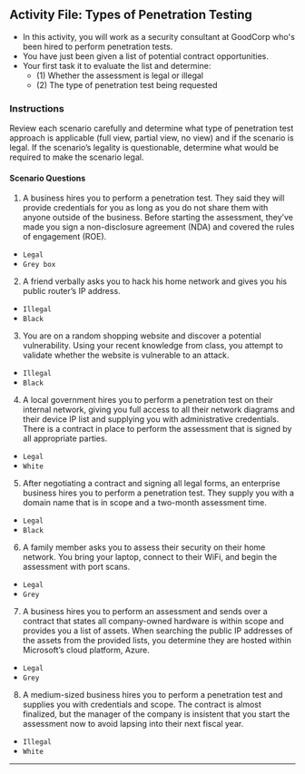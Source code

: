 ## Activity File: Types of Penetration Testing

- In this activity, you will work as a security consultant at GoodCorp who's been hired to perform penetration tests.
- You have just been given a list of potential contract opportunities. 
- Your first task it to evaluate the list and determine: 
  - (1) Whether the assessment is legal or illegal
  - (2) The type of penetration test being requested 


### Instructions

Review each scenario carefully and determine what type of penetration test approach is applicable (full view, partial view, no view) and if the scenario is legal. If the scenario’s legality is questionable, determine what would be required to make the scenario legal.

#### Scenario Questions

1. A business hires you to perform a penetration test. They said they will provide credentials for you as long as you do not share them with anyone outside of the business. Before starting the assessment, they’ve made you sign a non-disclosure agreement (NDA) and covered the rules of engagement (ROE). 
- `Legal`
- `Grey box`
	
2. A friend verbally asks you to hack his home network and gives you his public router’s IP address.
- `Illegal`
- `Black`
	
3. You are on a random shopping website and discover a potential vulnerability. Using your recent knowledge from class, you attempt to validate whether the website is vulnerable to an attack.
- `Illegal`
- `Black`

4. A local government hires you to perform a penetration test on their internal network, giving you full access to all their network diagrams and their device IP list and supplying you with administrative credentials. There is a contract in place to perform the assessment that is signed by all appropriate parties.
- `Legal`
- `White`
	
5. After negotiating a contract and signing all legal forms, an enterprise business hires you to perform a penetration test. They supply you with a domain name that is in scope and a two-month assessment time.
- `Legal`
- `Black`

6. A family member asks you to assess their security on their home network. You bring your laptop, connect to their WiFi, and begin the assessment with port scans.
- `Legal`
- `Grey`

7. A business hires you to perform an assessment and sends over a contract that states all company-owned hardware is within scope and provides you a list of assets. When searching the public IP addresses of the assets from the provided lists, you determine they are hosted within Microsoft’s cloud platform, Azure. 
- `Legal`
- `Grey`

8. A medium-sized business hires you to perform a penetration test and supplies you with credentials and scope. The contract is almost finalized, but the manager of the company is insistent that you start the assessment now to avoid lapsing into their next fiscal year.
- `Illegal`
- `White`

---
